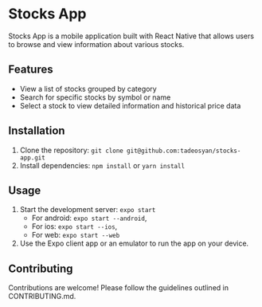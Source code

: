 # Stocks App

Stocks App is a mobile application built with React Native that allows users to browse and view information about various stocks.

## Features

- View a list of stocks grouped by category
- Search for specific stocks by symbol or name
- Select a stock to view detailed information and historical price data

## Installation

1. Clone the repository: `git clone git@github.com:tadeosyan/stocks-app.git`
2. Install dependencies: `npm install` or `yarn install`

## Usage

1. Start the development server: `expo start` 
    - For android: `expo start --android`,
    - For ios: `expo start --ios`,
    - For web: `expo start --web` 
2. Use the Expo client app or an emulator to run the app on your device.

## Contributing

Contributions are welcome! Please follow the guidelines outlined in CONTRIBUTING.md.